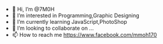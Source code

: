 - 👋 Hi, I’m @7M0H
- 👀 I’m interested in Programming,Graphic Designing
- 🌱 I’m currently learning JavaScript,PhotoShop
- 💞️ I’m looking to collaborate on ...
- 📫 How to reach me https://www.facebook.com/mmoh170

<!---
7M0H/7M0H is a ✨ special ✨ repository because its `README.md` (this file) appears on your GitHub profile.
You can click the Preview link to take a look at your changes.
--->
